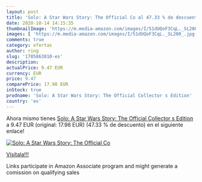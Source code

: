 ```yaml
---
layout: post
title: 'Solo: A Star Wars Story: The Official Co al 47.33 % de descuento'
date: 2020-10-14 14:15:35
thumbnailImage: 'https://m.media-amazon.com/images/I/51dUQoF3CqL._SL200_.jpg'
images: [ 'https://m.media-amazon.com/images/I/51dUQoF3CqL._SL200_.jpg' ]
comments: true
category: ofertas
author: ring
slug: '1785863010-es'
description:
actualPrice: 9.47 EUR
currency: EUR
price: 9.47
comparePrice: 17.98 EUR
inStock: true
prodname: 'Solo: A Star Wars Story: The Official Collector s Edition'
country: 'es'
---
```


Ahora mismo tienes [Solo: A Star Wars Story: The Official Collector s Edition](https://www.amazon.es/dp/1785863010/?tag=tolees-21) a 9.47 EUR (original: 17.98 EUR) (47.33 %  de descuento) en el siguiente enlace!

[![Solo: A Star Wars Story: The Official Co](https://m.media-amazon.com/images/I/51dUQoF3CqL._SL200_.jpg)](https://www.amazon.es/dp/1785863010/?tag=tolees-21)

[Visítala!!!](https://www.amazon.es/dp/1785863010/?tag=tolees-21)

Links participate in Amazon Associate program and might generate a comission on qualifying sales
